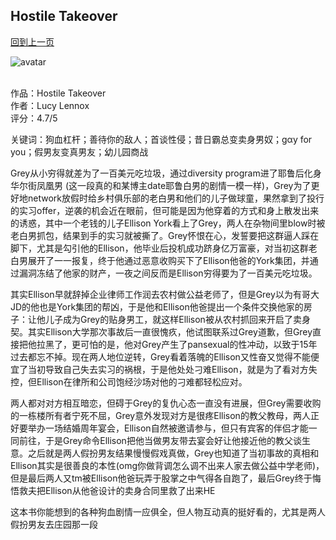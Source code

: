 ## Hostile Takeover
[回到上一页](https://boheme13.github.io/Reviews/)  &nbsp;&nbsp;

![avatar](https://www.kaamranhafeez.com/wp-content/uploads/2021/09/NYR-Sep-20.jpg)
<br>
<br>

作品：Hostile Takeover<br>
作者：Lucy Lennox<br>
评分：4.7/5<br>

关键词：狗血杠杆；善待你的敌人；首谈性侵；昔日霸总变卖身男奴；gαy for you；假男友变真男友；幼儿园商战

Grey从小穷得就差为了一百美元吃垃圾，通过diversity program进了耶鲁后化身华尔街凤凰男 (这一段真的和某博主date耶鲁白男的剧情一模一样)，Grey为了更好地network放假时给乡村俱乐部的老白男和他们的儿子做球童，果然拿到了投行的实习offer，逆袭的机会近在眼前，但可能是因为他穿着的方式和身上散发出来的诱惑，其中一个老钱的儿子Ellison York看上了Grey，两人在杂物间里blow时被老白男抓包，结果到手的实习就被撕了。Grey怀恨在心，发誓要把这群逼人踩在脚下，尤其是勾引他的Ellison，他毕业后投机成功跻身亿万富豪，对当初这群老白男展开了一一报复，终于他通过恶意收购买下了Ellison他爸的York集团，并通过漏洞冻结了他家的财产，一夜之间反而是Ellison穷得要为了一百美元吃垃圾。

其实Ellison早就辞掉企业律师工作润去农村做公益老师了，但是Grey以为有哥大JD的他也是York集团的帮凶，于是他和Ellison他爸提出一个条件交换他家的房子：让他儿子成为Grey的贴身男工，就这样Ellison被从农村抓回来开启了卖身契。其实Ellison大学那次事故后一直很愧疚，他试图联系过Grey道歉，但Grey直接把他拉黑了，更可怕的是，他对Grey产生了pansexual的性冲动，以致于15年过去都忘不掉。现在两人地位逆转，Grey看着落魄的Ellison又性奋又觉得不能便宜了当初导致自己失去实习的祸根，于是他处处刁难Ellison，就是为了看对方失控，但Ellison在律所和公司饱经沙场对他的刁难都轻松应对。

两人都对对方相互暗恋，但碍于Grey的复仇心态一直没有进展，但Grey需要收购的一栋楼所有者宁死不屈，Grey意外发现对方是很疼Ellison的教父教母，两人正好要举办一场结婚周年宴会，Ellison自然被邀请参与，但只有宾客的伴侣才能一同前往，于是Grey命令Ellison把他当做男友带去宴会好让他接近他的教父谈生意。之后就是两人假扮男友结果慢慢假戏真做，Grey也知道了当初事故的真相和Ellison其实是很善良的本性(omg你做背调怎么调不出来人家去做公益中学老师)，但是最后两人又tm被Ellison他爸玩弄于股掌之中气得各自跑了，最后Grey终于悔悟救夫把Ellison从他爸设计的卖身合同里救了出来HE

这本书你能想到的各种狗血剧情一应俱全，但人物互动真的挺好看的，尤其是两人假扮男友去庄园那一段